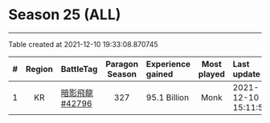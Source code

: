 # Season 25 (ALL)

---
Table created at 2021-12-10 19:33:08.870745

| #  | Region |                        BattleTag                         | Paragon Season | Experience gained | Most played |     Last update     |
| :- | :----: | :------------------------------------------------------- | :------------: | :---------------- | :---------: | :------------------ |
| 1  |   KR   | [暗影飛龍#42796](https://kr.diablo3.com/profile/暗影飛龍-42796/) |      327       | 95.1 Billion      |    Monk     | 2021-12-10 15:11:55 |
